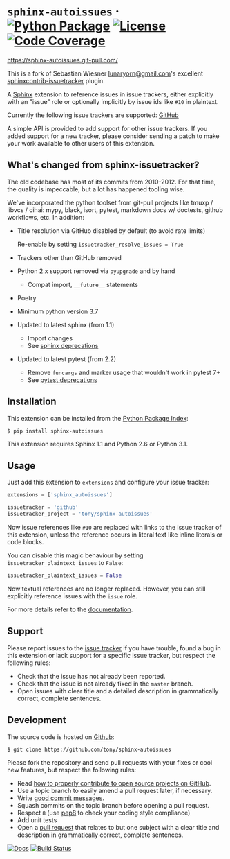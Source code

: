 # `sphinx-autoissues` &middot; [![Python Package](https://img.shields.io/pypi/v/sphinx-autoissues.svg)](https://pypi.org/project/sphinx-autoissues/) [![License](https://img.shields.io/github/license/tony/sphinx-autoissues.svg)](https://github.com/tony/sphinx-autoissues/blob/master/LICENSE) [![Code Coverage](https://codecov.io/gh/tony/sphinx-autoissues/branch/master/graph/badge.svg)](https://codecov.io/gh/tony/sphinx-autoissues)

<https://sphinx-autoissues.git-pull.com/>

This is a fork of Sebastian Wiesner <lunaryorn@gmail.com>'s excellent
[sphinxcontrib-issuetracker](https://github.com/lunaryorn/sphinxcontrib-issuetracker) plugin.

A [Sphinx](https://www.sphinx-doc.org/en/latest) extension to reference issues in issue trackers,
either explicitly with an "issue" role or optionally implicitly by issue ids like `#10` in
plaintext.

Currently the following issue trackers are supported: [GitHub](https://github.com)

A simple API is provided to add support for other issue trackers. If you added support for a new
tracker, please consider sending a patch to make your work available to other users of this
extension.

## What's changed from sphinx-issuetracker?

The old codebase has most of its commits from 2010-2012. For that time, the quality is impeccable,
but a lot has happened tooling wise.

We've incorporated the python toolset from git-pull projects like tmuxp / libvcs / cihai: mypy,
black, isort, pytest, markdown docs w/ doctests, github workflows, etc. In addition:

- Title resolution via GitHub disabled by default (to avoid rate limits)

  Re-enable by setting `issuetracker_resolve_issues = True`

- Trackers other than GitHub removed
- Python 2.x support removed via `pyupgrade` and by hand
  - Compat import, `__future__` statements
- Poetry
- Minimum python version 3.7
- Updated to latest sphinx (from 1.1)
  - Import changes
  - See [sphinx deprecations](https://www.sphinx-doc.org/en/master/extdev/deprecated.html)
- Updated to latest pytest (from 2.2)
  - Remove `funcargs` and marker usage that wouldn't work in pytest 7+
  - See [pytest deprecations](https://docs.pytest.org/en/7.1.x/deprecations.html)

## Installation

This extension can be installed from the
[Python Package Index](http://pypi.python.org/pypi/sphinx-autoissues):

```console
$ pip install sphinx-autoissues
```

This extension requires Sphinx 1.1 and Python 2.6 or Python 3.1.

## Usage

Just add this extension to `extensions` and configure your issue tracker:

```python
extensions = ['sphinx_autoissues']
```

```python
issuetracker = 'github'
issuetracker_project = 'tony/sphinx-autoissues'
```

Now issue references like `#10` are replaced with links to the issue tracker of this extension,
unless the reference occurs in literal text like inline literals or code blocks.

You can disable this magic behaviour by setting `issuetracker_plaintext_issues` to `False`:

```python
issuetracker_plaintext_issues = False
```

Now textual references are no longer replaced. However, you can still explicitly reference issues
with the `issue` role.

For more details refer to the [documentation](https://sphinx-autoissues.git-pull.com).

## Support

Please report issues to the [issue tracker](https://github.com/tony/sphinx-autoissues/issues/) if
you have trouble, found a bug in this extension or lack support for a specific issue tracker, but
respect the following rules:

- Check that the issue has not already been reported.
- Check that the issue is not already fixed in the `master` branch.
- Open issues with clear title and a detailed description in grammatically correct, complete
  sentences.

## Development

The source code is hosted on [Github](https://github.com/):

```console
$ git clone https://github.com/tony/sphinx-autoissues
```

Please fork the repository and send pull requests with your fixes or cool new features, but respect
the following rules:

- Read
  [how to properly contribute to open source projects on GitHub](http://gun.io/blog/how-to-github-fork-branch-and-pull-request/).
- Use a topic branch to easily amend a pull request later, if necessary.
- Write
  [good commit messages](http://tbaggery.com/2008/04/19/a-note-about-git-commit-messages.html).
- Squash commits on the topic branch before opening a pull request.
- Respect `8` (use [pep8](https://pypi.python.org/pypi/pep8/) to check your coding style compliance)
- Add unit tests
- Open a [pull request](https://help.github.com/articles/using-pull-requests) that relates to but
  one subject with a clear title and description in grammatically correct, complete sentences.

[![Docs](https://github.com/tony/sphinx-autoissues/workflows/docs/badge.svg)](https://sphinx-autoissues.git-pull.com/)
[![Build Status](https://github.com/tony/sphinx-autoissues/workflows/tests/badge.svg)](https://github.com/tony/sphinx-autoissues/actions?query=workflow%3A%22tests%22)
